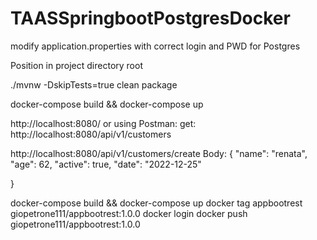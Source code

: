 # TAASSpringbootPostgresDocker
 

modify application.properties with correct login and PWD for Postgres

Position in project directory root

 ./mvnw -DskipTests=true clean package

docker-compose build && docker-compose up 

http://localhost:8080/ or using Postman:
 get: http://localhost:8080/api/v1/customers
 
 
 http://localhost:8080/api/v1/customers/create 
 Body: 
 {
 "name": "renata",
 "age": 62,
 "active": true,
 "date": "2022-12-25" 
   
}


docker-compose build && docker-compose up 
docker tag appbootrest giopetrone111/appbootrest:1.0.0
docker login
 docker push giopetrone111/appbootrest:1.0.0

